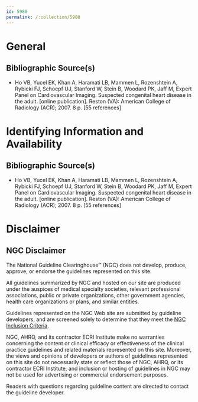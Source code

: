 ```yaml
---
id: 5988
permalink: /:collection/5988
---
```


# General

## Bibliographic Source(s)

- Ho VB, Yucel EK, Khan A, Haramati LB, Mammen L, Rozenshtein A, Rybicki FJ, Schoepf UJ, Stanford W, Stein B, Woodard PK, Jaff M, Expert Panel on Cardiovascular Imaging. Suspected congenital heart disease in the adult. [online publication]. Reston (VA): American College of Radiology (ACR); 2007. 8 p. [55 references]

# Identifying Information and Availability

## Bibliographic Source(s)

- Ho VB, Yucel EK, Khan A, Haramati LB, Mammen L, Rozenshtein A, Rybicki FJ, Schoepf UJ, Stanford W, Stein B, Woodard PK, Jaff M, Expert Panel on Cardiovascular Imaging. Suspected congenital heart disease in the adult. [online publication]. Reston (VA): American College of Radiology (ACR); 2007. 8 p. [55 references]

# Disclaimer

## NGC Disclaimer

The National Guideline Clearinghouse™ (NGC) does not develop, produce, approve, or endorse the guidelines represented on this site.

All guidelines summarized by NGC and hosted on our site are produced under the auspices of medical specialty societies, relevant professional associations, public or private organizations, other government agencies, health care organizations or plans, and similar entities.

Guidelines represented on the NGC Web site are submitted by guideline developers, and are screened solely to determine that they meet the [NGC Inclusion Criteria](/help-and-about/summaries/inclusion-criteria).

NGC, AHRQ, and its contractor ECRI Institute make no warranties concerning the content or clinical efficacy or effectiveness of the clinical practice guidelines and related materials represented on this site. Moreover, the views and opinions of developers or authors of guidelines represented on this site do not necessarily state or reflect those of NGC, AHRQ, or its contractor ECRI Institute, and inclusion or hosting of guidelines in NGC may not be used for advertising or commercial endorsement purposes.

Readers with questions regarding guideline content are directed to contact the guideline developer.

